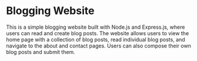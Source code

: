 # Blogging Website
This is a simple blogging website built with Node.js and Express.js, where users can read and create blog posts. The website allows users to view the home page with a collection of blog posts, read individual blog posts, and navigate to the about and contact pages. Users can also compose their own blog posts and submit them.
